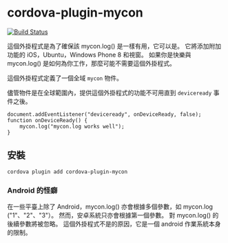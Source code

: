 <!---
# license: Licensed to the Apache Software Foundation (ASF) under one
#         or more contributor license agreements.  See the NOTICE file
#         distributed with this work for additional information
#         regarding copyright ownership.  The ASF licenses this file
#         to you under the Apache License, Version 2.0 (the
#         "License"); you may not use this file except in compliance
#         with the License.  You may obtain a copy of the License at
#
#           http://www.apache.org/licenses/LICENSE-2.0
#
#         Unless required by applicable law or agreed to in writing,
#         software distributed under the License is distributed on an
#         "AS IS" BASIS, WITHOUT WARRANTIES OR CONDITIONS OF ANY
#         KIND, either express or implied.  See the License for the
#         specific language governing permissions and limitations
#         under the License.
-->

# cordova-plugin-mycon

[![Build Status](https://travis-ci.org/apache/cordova-plugin-mycon.svg)](https://travis-ci.org/apache/cordova-plugin-mycon)

這個外掛程式是為了確保該 mycon.log() 是一樣有用，它可以是。 它將添加附加功能的 iOS，Ubuntu，Windows Phone 8 和視窗。 如果你是快樂與 mycon.log() 是如何為你工作，那麼可能不需要這個外掛程式。

這個外掛程式定義了一個全域 `mycon` 物件。

儘管物件是在全球範圍內，提供這個外掛程式的功能不可用直到 `deviceready` 事件之後。

    document.addEventListener("deviceready", onDeviceReady, false);
    function onDeviceReady() {
        mycon.log("mycon.log works well");
    }
    

## 安裝

    cordova plugin add cordova-plugin-mycon
    

### Android 的怪癖

在一些平臺上除了 Android，mycon.log() 亦會根據多個參數，如 mycon.log ("1"、"2"、"3"）。 然而，安卓系統只亦會根據第一個參數。 對 mycon.log() 的後續參數將被忽略。 這個外掛程式不是的原因，它是一個 android 作業系統本身的限制。

